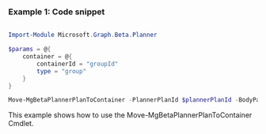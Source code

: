 ### Example 1: Code snippet

```powershell

Import-Module Microsoft.Graph.Beta.Planner

$params = @{
	container = @{
		containerId = "groupId"
		type = "group"
	}
}

Move-MgBetaPlannerPlanToContainer -PlannerPlanId $plannerPlanId -BodyParameter $params

```
This example shows how to use the Move-MgBetaPlannerPlanToContainer Cmdlet.

